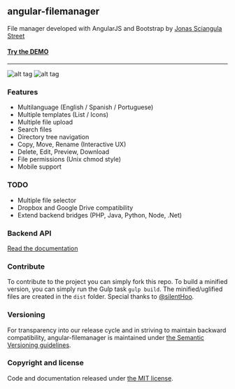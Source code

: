## angular-filemanager
File manager developed with AngularJS and Bootstrap by [Jonas Sciangula Street](https://github.com/joni2back)

#### [Try the DEMO](http://zendelsolutions.com/zendel/projects/angular-filemanager)
---------
![alt tag](https://raw.githubusercontent.com/joni2back/angular-filemanager/master/angular-filemanager.png)
![alt tag](https://raw.githubusercontent.com/joni2back/angular-filemanager/master/angular-filemanager-mobile.png)

### Features
  - Multilanguage (English / Spanish / Portuguese)
  - Multiple templates (List / Icons)
  - Multiple file upload
  - Search files
  - Directory tree navigation
  - Copy, Move, Rename (Interactive UX)
  - Delete, Edit, Preview, Download
  - File permissions (Unix chmod style)
  - Mobile support

### TODO
  - Multiple file selector
  - Dropbox and Google Drive compatibility
  - Extend backend bridges (PHP, Java, Python, Node, .Net)

### Backend API
[Read the documentation](API.md)

### Contribute
To contribute to the project you can simply fork this repo. To build a minified version, you can simply run the Gulp 
task `gulp build`. The minified/uglified files are created in the `dist` folder. 
Special thanks to [@silentHoo](https://github.com/silentHoo).

### Versioning
For transparency into our release cycle and in striving to maintain backward compatibility, angular-filemanager is maintained under [the Semantic Versioning guidelines](http://semver.org/).

### Copyright and license
Code and documentation released under [the MIT license](https://github.com/joni2back/angular-filemanager/blob/master/LICENSE). 

